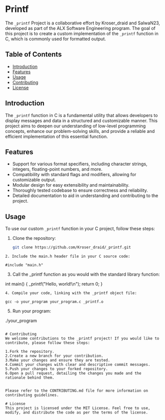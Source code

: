 # Printf

The `_printf` Project is a collaborative effort by Kroser_draid and SalwaN23, developed as part of the ALX Software Engineering program. The goal of this project is to create a custom implementation of the `_printf` function in C, which is commonly used for formatted output.

## Table of Contents

- [Introduction](#introduction)
- [Features](#features)
- [Usage](#usage)
- [Contributing](#contributing)
- [License](#license)

## Introduction

The `_printf` function in C is a fundamental utility that allows developers to display messages and data in a structured and customizable manner. This project aims to deepen our understanding of low-level programming concepts, enhance our problem-solving skills, and provide a reliable and efficient implementation of this essential function.

## Features

- Support for various format specifiers, including character strings, integers, floating-point numbers, and more.
- Compatibility with standard flags and modifiers, allowing for customizable output.
- Modular design for easy extensibility and maintainability.
- Thoroughly tested codebase to ensure correctness and reliability.
- Detailed documentation to aid in understanding and contributing to the project.

## Usage

To use our custom `_printf` function in your C project, follow these steps:

1. Clone the repository:

   ```bash
   git clone https://github.com/Kroser_draid/_printf.git
```
2. Include the main.h header file in your C source code:

#include "main.h"
```
3. Call the _printf function as you would with the standard library function:

int main() {
    _printf("Hello, world!\n");
    return 0;
}
```
4. Compile your code, linking with the _printf object file:

gcc -o your_program your_program.c _printf.o
```
5. Run your program:

./your_program
```

# Contributing
We welcome contributions to the _printf project! If you would like to contribute, please follow these steps:

1.Fork the repository.
2.Create a new branch for your contribution.
3.Make your changes and ensure they are tested.
4.Commit your changes with clear and descriptive commit messages.
5.Push your changes to your forked repository.
6.Open a pull request, detailing the changes you made and the rationale behind them.


Please refer to the CONTRIBUTING.md file for more information on contributing guidelines.

# License
This project is licensed under the MIT License. Feel free to use, modify, and distribute the code as per the terms of the license.
